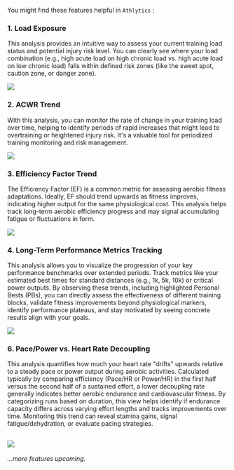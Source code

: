 You might find these features helpful in `Athlytics` :

### 1. Load Exposure

This analysis provides an intuitive way to assess your current training load status and potential injury risk level. You can clearly see where your load combination (e.g., high acute load on high chronic load vs. high acute load on low chronic load) falls within defined risk zones (like the sweet spot, caution zone, or danger zone).

![](https://gaudy-pipe-239.notion.site/image/attachment%3Ada869625-0481-4b1d-af1a-a1785add2962%3Aimage.png?table=block&id=1c9fc401-a191-8045-aadf-cc29956870ef&spaceId=1d079353-f9e2-45ba-8b15-cf2f96e168c5&width=1420&userId=&cache=v2)

### 2. ACWR Trend

With this analysis, you can monitor the rate of change in your training load over time, helping to identify periods of rapid increases that might lead to overtraining or heightened injury risk. It's a valuable tool for periodized training monitoring and risk management.

![](https://gaudy-pipe-239.notion.site/image/attachment%3A3b50a271-b755-4eb5-9108-34f97e68b58b%3Aimage.png?table=block&id=1cafc401-a191-80e8-967a-fc60f6946af5&spaceId=1d079353-f9e2-45ba-8b15-cf2f96e168c5&width=1420&userId=&cache=v2)

### 3. Efficiency Factor Trend

The Efficiency Factor (EF) is a common metric for assessing aerobic fitness adaptations. Ideally, EF should trend upwards as fitness improves, indicating higher output for the same physiological cost. This analysis helps track long-term aerobic efficiency progress and may signal accumulating fatigue or fluctuations in form.

![](https://gaudy-pipe-239.notion.site/image/attachment%3A6bc4a180-e60c-414e-844a-a898efd42876%3Aimage.png?table=block&id=1cafc401-a191-8056-b314-fabc3d3d44ac&spaceId=1d079353-f9e2-45ba-8b15-cf2f96e168c5&width=1360&userId=&cache=v2)

### 4. Long-Term Performance Metrics Tracking

This analysis allows you to visualize the progression of your key performance benchmarks over extended periods. Track metrics like your estimated best times for standard distances (e.g., 1k, 5k, 10k) or critical power outputs. By observing these trends, including highlighted Personal Bests (PBs), you can directly assess the effectiveness of different training blocks, validate fitness improvements beyond physiological markers, identify performance plateaus, and stay motivated by seeing concrete results align with your goals. 

![](https://gaudy-pipe-239.notion.site/image/attachment%3Af5624d35-ad3d-4242-aefc-7cf49881b777%3Aimage.png?table=block&id=1cbfc401-a191-808d-a62b-faa76e4beb5f&spaceId=1d079353-f9e2-45ba-8b15-cf2f96e168c5&width=1420&userId=&cache=v2)
### 6. Pace/Power vs. Heart Rate Decoupling

This analysis quantifies how much your heart rate "drifts" upwards relative to a steady pace or power output during aerobic activities. Calculated typically by comparing efficiency (Pace/HR or Power/HR) in the first half versus the second half of a sustained effort, a lower decoupling rate generally indicates better aerobic endurance and cardiovascular fitness. By categorizing runs based on duration, this view helps identify if endurance capacity differs across varying effort lengths and tracks improvements over time. Monitoring this trend can reveal stamina gains, signal fatigue/dehydration, or evaluate pacing strategies.

![](https://gaudy-pipe-239.notion.site/image/attachment%3A13491597-6762-4ea3-843d-13005cf21e8a%3Aimage.png?table=block&id=1cbfc401-a191-80b5-8f1a-efda0eddf069&spaceId=1d079353-f9e2-45ba-8b15-cf2f96e168c5&width=1420&userId=&cache=v2)
---
*...more features upcoming.*
